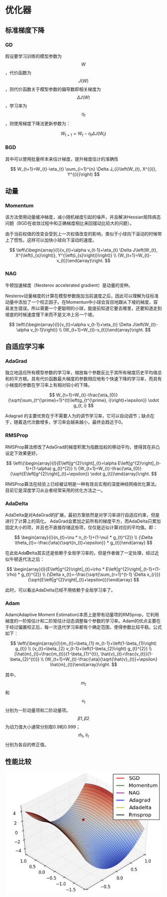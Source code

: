 # 优化器

## 标准梯度下降

### GD

假设要学习训练的模型参数为 $$W$$ ，代价函数为 $$J(W)$$ ，则代价函数关于模型参数的偏导数即相关梯度为 $$ΔJ(W)$$ ，学习率为 $$η_t$$ ，则使用梯度下降法更新参数为：

$$
W_{t+1}=W_{t}-\eta_{t} \Delta J\left(W_{t}\right)
$$

### BGD

其中可以使用批量样本来估计梯度，提升梯度估计的准确性

$$
W_{t+1}=W_{t}-\eta_{t} \sum_{i=1}^{n} \Delta J_{i}\left(W_{t}, X^{(i)}, Y^{(i)}\right)
$$

## 动量

### **Momentum** <a id="1-momentum"></a>

该方法使用动量缓冲梯度，减小随机梯度引起的噪声，并且解决Hessian矩阵病态问题（BGD在收敛过程中和正确梯度相比来回摆动比较大的问题）。

由于当前权值的改变会受到上一次权值改变的影响，类似于小球向下滚动的时候带上了惯性。这样可以加快小球向下滚动的速度。

$$
\left\{\begin{array}{l}{v_{t}=\alpha v_{t-1}+\eta_{t} \Delta J\left(W_{t}, X^{\left(i_{s}\right)}, Y^{\left(i_{s}\right)}\right)} \\ {W_{t+1}=W_{t}-v_{t}}\end{array}\right.
$$

### **NAG** <a id="2-nag"></a>

牛顿加速梯度（Nesterov accelerated gradient）是动量的变种。

Nesterov动量梯度的计算在模型参数施加当前速度之后，因此可以理解为往标准动量中添加了一个校正因子。在Momentun中小球会盲目地跟从下坡的梯度，容易发生错误。所以需要一个更聪明的小球，能提前知道它要去哪里，还要知道走到坡底的时候速度慢下来而不是又冲上另一个坡。

$$
\left\{\begin{array}{l}{v_{t}=\alpha v_{t-1}+\eta_{t} \Delta J\left(W_{t}-\alpha v_{t-1}\right)} \\ {W_{t+1}=W_{t}-v_{t}}\end{array}\right.
$$

## 自适应学习率 <a id="&#x81EA;&#x9002;&#x5E94;&#x5B66;&#x4E60;&#x7387;&#x4F18;&#x5316;&#x7B97;&#x6CD5;"></a>

###  **AdaGrad**

独立地适应所有模型参数的学习率，缩放每个参数反比于其所有梯度历史平均值总和的平方根。具有代价函数最大梯度的参数相应地有个快速下降的学习率，而具有小梯度的参数在学习率上有相对较小的下降。

$$
W_{t+1}=W_{t}-\frac{\eta_{0}}{\sqrt{\sum_{t^{\prime}=1}^{t}\left(g_{t^{\prime}, i}\right)+\epsilon}} \odot g_{t, i}
$$



Adagrad 的主要优势在于不需要人为的调节学习率，它可以自动调节；缺点在于，随着迭代次数增多，学习率会越来越小，最终会趋近于0。

### **RMSProp**

RMSProp算法修改了AdaGrad的梯度积累为指数加权的移动平均，使得其在非凸设定下效果更好。

$$
\left\{\begin{array}{l}{E\left[g^{2}\right]_{t}=\alpha E\left[g^{2}\right]_{t-1}+(1-\alpha) g_{t}^{2}} \\ {W_{t+1}=W_{t}-\frac{\eta_{0}}{\sqrt{E\left[g^{2}\right]_{t}+\epsilon}} \odot g_{t}}\end{array}\right.
$$

RMSProp算法在经验上已经被证明是一种有效且实用的深度神经网络优化算法。目前它是深度学习从业者经常采用的优化方法之一。

### **AdaDelta**

AdaDelta是对AdaGrad的扩展，最初方案依然是对学习率进行自适应约束，但是进行了计算上的简化。 AdaGrad会累加之前所有的梯度平方，而AdaDelta只累加固定大小的项，并且也不直接存储这些项，仅仅是近似计算对应的平均值。即：

$$
\begin{array}{l}{n_{t}=\nu * n_{t-1}+(1-\nu) * g_{t}^{2}} \\ {\Delta \theta_{t}=-\frac{\eta}{\sqrt{n_{t}+\epsilon}} * g_{t}}\end{array}
$$

在此处Ada**D**elta其实还是依赖于全局学习率的，但是作者做了一定处理，经过近似牛顿迭代法之后：

$$
\begin{array}{l}{E\left|g^{2}\right|_{t}=\rho * E\left|g^{2}\right|_{t-1}+(1-\rho) * g_{t}^{2}} \\ {\Delta x_{t}=-\frac{\sqrt{\sum_{r=1}^{t-1} \Delta x_{r}}}{\sqrt{E\left|g^{2}\right|_{t}+\epsilon}}}\end{array}
$$

此时，可以看出AdaDelta已经不用依赖于全局学习率了。

### **Adam**

Adam\(Adaptive Moment Estimation\)本质上是带有动量项的RMSprop，它利用梯度的一阶矩估计和二阶矩估计动态调整每个参数的学习率。Adam的优点主要在于经过偏置校正后，每一次迭代学习率都有个确定范围，使得参数比较平稳。公式如下：

$$
\left\{\begin{array}{l}{m_{t}=\beta_{1} m_{t-1}+\left(1-\beta_{1}\right) g_{t}} \\ {v_{t}=\beta_{2} v_{t-1}+\left(1-\beta_{2}\right) g_{t}^{2}} \\ {\hat{m}_{t}=\frac{m_{t}}{1-\beta_{1}^{t}}, \hat{v}_{t}=\frac{v_{t}}{1-\beta_{2}^{t}}} \\ {W_{t+1}=W_{t}-\frac{\eta}{\sqrt{\hat{v}_{t}}+\epsilon} \hat{m}_{t}}\end{array}\right.
$$

其中， $$m_t$$ 和 $$v_t$$ 分别为一阶动量项和二阶动量项。 $$β1, β2$$ 为动力值大小通常分别取0.9和0.999； $$\hat{m}_{t}, \hat{v}_{t}$$ 分别为各自的修正值。

## 性能比较 <a id="&#x5404;&#x79CD;&#x4F18;&#x5316;&#x5668;&#x7684;&#x6BD4;&#x8F83;"></a>

![](../../.gitbook/assets/20180426113728916.gif)



